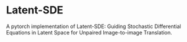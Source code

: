 # Latent-SDE
A pytorch implementation of Latent-SDE: Guiding Stochastic Differential Equations in Latent Space for Unpaired Image-to-image Translation.
